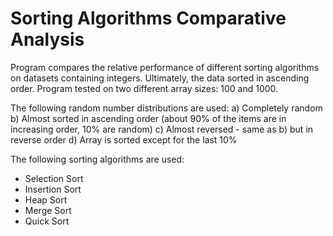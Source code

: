 # Sorting Algorithms Comparative Analysis
Program compares the relative performance of different sorting algorithms on datasets containing  integers. Ultimately, the data sorted in ascending order. Program tested on two different array sizes: 100 and 1000.

The following random number distributions are used:
a) Completely random
b) Almost sorted in ascending order (about 90% of the items are in increasing order, 10% are random)
c) Almost reversed -  same as b) but in reverse order
d) Array is sorted except for the last 10%

The following sorting algorithms are used:
- Selection Sort
- Insertion Sort
- Heap Sort
- Merge Sort
- Quick Sort
